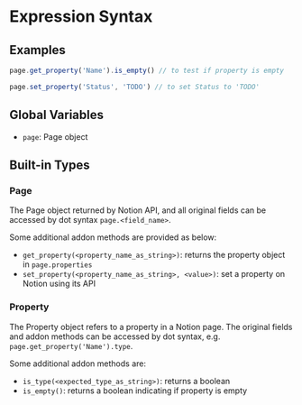 # Expression Syntax

## Examples

```js
page.get_property('Name').is_empty() // to test if property is empty

page.set_property('Status', 'TODO') // to set Status to 'TODO'
```

## Global Variables

- `page`: Page object

## Built-in Types

### Page

The Page object returned by Notion API, and all original fields can be accessed by dot syntax `page.<field_name>`.

Some additional addon methods are provided as below:

- `get_property(<property_name_as_string>)`: returns the property object in `page.properties`
- `set_property(<property_name_as_string>, <value>)`: set a property on Notion using its API

### Property

The Property object refers to a property in a Notion page. The original fields and addon methods can be accessed by dot syntax, e.g. `page.get_property('Name').type`.

Some additional addon methods are:

- `is_type(<expected_type_as_string>)`: returns a boolean
- `is_empty()`: returns a boolean indicating if property is empty
